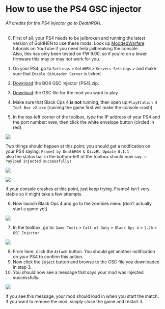 # How to use the PS4 GSC injector
###### All credits for the PS4 injector go to DeathRGH. 
0. First of all, your PS4 needs to be jailbroken and running the latest version of GoldHEN to use these mods. Look up [ModdedWarfare](https://www.youtube.com/@MODDEDWARFARE) tutorials on YouTube if you need help jailbreaking the console.\
   Also, this has only been tested on FW 9.00, so if you're on a lower firmware this may or may not work for you.

1. On your PS4, go to `Settings` > `GoldHEN` > `Servers Settings` > and make sure that `Enable BinLoader Server` is ticked.   
2. [Download](https://raw.githubusercontent.com/Jek47/BO4-GSC-Mods/89673f065cc8d3ab3350e5bb32e8f9501aa30f2e/Tools/PS4/BO4%20GSC%20Injector%20%5BPS4%5D.zip) the BO4 GSC Injector [PS4].zip.
3. [Download](https://github.com/Jek47/BO4-GSC-Mods/tree/main/Zombies%20Mods) the GSC file for the mod you want to play.
4. Make sure that Black Ops 4 **is not** running, then open up `PlayStation 4 Tool Box v2.exe` (running the game first will make the console crash).
5. In the top-left corner of the toolbox, type the IP address of your PS4 and the port number: `9090`, then click the white envelope button (circled in red).

![](https://i.ibb.co/Sfz2TBz/PS4-Step-5.png)

   Two things should happen at this point; you should get a notification on your PS4 saying: `Frame4 by DeathRGH & DizzRL Update 0.1.1`\
   also the status bar in the bottom-left of the toolbox should now say: `✅ Payload injected successfully!`

![](https://i.ibb.co/BnF3spq/PS4-Step-5-pt2.jpg)

![](https://i.ibb.co/LxBCxYz/PS4-Step-5-pt3.png)

   If your console crashes at this point, just keep trying. Frame4 isn't very stable so it might take a few attempts.

6. Now launch Black Ops 4 and go to the zombies menu (don't actually start a game yet).
   
![](https://i.ibb.co/mhkjbD0/Zombies.png)

7. In the toolbox, go to: `Game Tools` > `Call of Duty` > `Black Ops 4` > `1.26` > `GSC Injector`

![](https://i.ibb.co/6tpZfrG/PS4-Step-8.png)

8. From here, click the `Attach` button. You should get another notification on your PS4 to confirm this action.
9. Now click the `Inject` button and browse to the GSC file you downloaded in step 3.
10. You should now see a message that says your mod was injected successfully. 

![](https://i.ibb.co/3mq9hgW/PS4-Step-10.png)

If you see this message, your mod should load in when you start the match.\
If you want to remove the mod, simply close the game and restart it.
